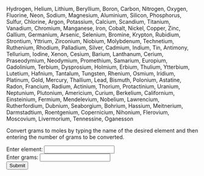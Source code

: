 <p>Hydrogen, Helium, Lithium, Beryllium, Boron, Carbon, Nitrogen, Oxygen, Fluorine, Neon, Sodium, Magnesium, Aluminium, Silicon, Phosphorus, Sulfur, Chlorine, Argon, Potassium, Calcium, Scandium, Titanium, Vanadium, Chromium, Manganese, Iron, Cobalt, Nickel, Copper, Zinc, Gallium, Germanium, Arsenic, Selenium, Bromine, Krypton, Rubidium, Strontium, Yttrium, Zirconium, Niobium, Molybdenum, Technetium, Ruthenium, Rhodium, Palladium, Silver, Cadmium, Indium, Tin, Antimony, Tellurium, Iodine, Xenon, Cesium, Barium, Lanthanum, Cerium, Praseodymium, Neodymium, Promethium, Samarium, Europium, Gadolinium, Terbium, Dysprosium, Holmium, Erbium, Thulium, Ytterbium, Lutetium, Hafnium, Tantalum, Tungsten, Rhenium, Osmium, Iridium, Platinum, Gold, Mercury, Thallium, Lead, Bismuth, Polonium, Astatine, Radon, Francium, Radium, Actinium, Thorium, Protactinium, Uranium, Neptunium, Plutonium, Americium, Curium, Berkelium, Californium, Einsteinium, Fermium, Mendelevium, Nobelium, Lawrencium, Rutherfordium, Dubnium, Seaborgium, Bohrium, Hassium, Meitnerium, Darmstadtium, Roentgenium, Copernicium, Nihonium, Flerovium, Moscovium, Livermorium, Tennessine, Oganesson</p>
<p>Convert grams to moles by typing the name of the desired element and then entering the number of grams to be converted.</p>
<form onsubmit="return calculate_moles();">
<label for="chemical_element">Enter element:</label>
<input type="text" id="chemical_element"><br/>
<label for="grams">Enter grams:</label>
<input type="text" id="grams"><br/>
<button>Submit</button>
</form>
<script>
    function calculate_moles(chemical_element, grams)
    {
    var chemical_element=document.getElementById("chemical_element").value;
    var grams=document.getElementById("grams").value;
    
    if (chemical_element == "Hydrogen")
    {
        moles = grams / 1.0079;
        document.write("Total moles = " + moles + "<br/>");
        document.write("Reload page to perform another calculation.");
    }
    
    else if (chemical_element == "Helium")
    {
        moles = grams / 4.0026;
        document.write("Total moles = " + moles + "<br/>");
        document.write("Reload page to perform another calculation.");
    }
    
    else if (chemical_element == "Lithium")
    {
        moles = grams / 6.941;
        document.write("Total moles = " + moles + "<br/>");
        document.write("Reload page to perform another calculation.");
    }
    
    else if (chemical_element == "Beryllium")
    {
        moles = grams / 9.0122;
        document.write("Total moles = " + moles + "<br/>");
        document.write("Reload page to perform another calculation.");
    }
    
    else if (chemical_element == "Boron")
    {
        moles = grams / 10.811;
        document.write("Total moles = " + moles + "<br/>");
        document.write("Reload page to perform another calculation.");
    }
    
    else if (chemical_element == "Carbon")
    {
        moles = grams / 12.0107;
        document.write("Total moles = " + moles + "<br/>");
        document.write("Reload page to perform another calculation.");
    }
    
    else if (chemical_element == "Nitrogen")
    {
        moles = grams / 14.0067;
        document.write("Total moles = " + moles + "<br/>");
        document.write("Reload page to perform another calculation.");
    }
    
    else if (chemical_element == "Oxygen")
    {
        moles = grams / 15.9994;
        document.write("Total moles = " + moles + "<br/>");
        document.write("Reload page to perform another calculation.");
    }
    
    else if (chemical_element == "Fluorine")
    {
        moles = grams / 18.998;
        document.write("Total moles = " + moles + "<br/>");
        document.write("Reload page to perform another calculation.");
    }
    
    else if (chemical_element == "Neon")
    {
        moles = grams / 20.1797;
        document.write("Total moles = " + moles + "<br/>");
        document.write("Reload page to perform another calculation.");
    }
    
    else if (chemical_element == "Sodium")
    {
        moles = grams / 22.9898;
        document.write("Total moles = " + moles + "<br/>");
        document.write("Reload page to perform another calculation.");
    }
    
    else if (chemical_element == "Magnesium")
    {
        moles = grams / 24.305;
        document.write("Total moles = " + moles + "<br/>");
        document.write("Reload page to perform another calculation.");
    }
    
    else if (chemical_element == "Aluminum")
    {
        moles = grams / 26.9815;
        document.write("Total moles = " + moles + "<br/>");
        document.write("Reload page to perform another calculation.");
    }
    
    else if (chemical_element == "Silicon")
    {
        moles = grams / 28.085;
        document.write("Total moles = " + moles + "<br/>");
        document.write("Reload page to perform another calculation.");
    }
    
    else if (chemical_element == "Phosphorus")
    {
        moles = grams / 30.97376;
        document.write("Total moles = " + moles + "<br/>");
        document.write("Reload page to perform another calculation.");
    }
    
    else if (chemical_element == "Sulfur")
    {
        moles = grams / 32.06;
        document.write("Total moles = " + moles + "<br/>");
        document.write("Reload page to perform another calculation.");
    }
    
    else if (chemical_element == "Chlorine")
    {
        moles = grams / 35.45;
        document.write("Total moles = " + moles + "<br/>");
        document.write("Reload page to perform another calculation.");
    }
    
    else if (chemical_element == "Argon")
    {
        moles = grams / 39.95;
        document.write("Total moles = " + moles + "<br/>");
        document.write("Reload page to perform another calculation.");
    }
    
    else if (chemical_element == "Potassium")
    {
        moles = grams / 39.098;
        document.write("Total moles = " + moles + "<br/>");
        document.write("Reload page to perform another calculation.");
    }
    
    else if (chemical_element == "Calcium")
    {
        moles = grams / 40.078;
        document.write("Total moles = " + moles + "<br/>");
        document.write("Reload page to perform another calculation.");
    }
    
    else if (chemical_element == "Scandium")
    {
        moles = grams / 44.9559;
        document.write("Total moles = " + moles + "<br/>");
        document.write("Reload page to perform another calculation.");
    }
    
    else if (chemical_element == "Titanium")
    {
        moles = grams / 47.867;
        document.write("Total moles = " + moles + "<br/>");
        document.write("Reload page to perform another calculation.");
    }
    
    else if (chemical_element == "Vanadium")
    {
        moles = grams / 50.9415;
        document.write("Total moles = " + moles + "<br/>");
        document.write("Reload page to perform another calculation.");
    }
    
    else if (chemical_element == "Chromium")
    {
        moles = grams / 51.9961;
        document.write("Total moles = " + moles + "<br/>");
        document.write("Reload page to perform another calculation.");
    }
    
    else if (chemical_element == "Manganese")
    {
        moles = grams / 54.938;
        document.write("Total moles = " + moles + "<br/>");
        document.write("Reload page to perform another calculation.");
    }
    
    else if (chemical_element == "Iron")
    {
        moles = grams / 55.845;
        document.write("Total moles = " + moles + "<br/>");
        document.write("Reload page to perform another calculation.");
    }
    
    else if (chemical_element == "Cobalt")
    {
        moles = grams / 58.9332;
        document.write("Total moles = " + moles + "<br/>");
        document.write("Reload page to perform another calculation.");
    }
    
    else if (chemical_element == "Nickel")
    {
        moles = grams / 58.6934;
        document.write("Total moles = " + moles + "<br/>");
        document.write("Reload page to perform another calculation.");
    }
    
    else if (chemical_element == "Copper")
    {
        moles = grams / 63.546;
        document.write("Total moles = " + moles + "<br/>");
        document.write("Reload page to perform another calculation.");
    }
    
    else if (chemical_element == "Zinc")
    {
        moles = grams / 65.38;
        document.write("Total moles = " + moles + "<br/>");
        document.write("Reload page to perform another calculation.");
    }
    
    else if (chemical_element == "Gallium")
    {
        moles = grams / 69.723;
        document.write("Total moles = " + moles + "<br/>");
        document.write("Reload page to perform another calculation.");
    }
    
    else if (chemical_element == "Germanium")
    {
        moles = grams / 72.630;
        document.write("Total moles = " + moles + "<br/>");
        document.write("Reload page to perform another calculation.");
    }
    
    else if (chemical_element == "Arsenic")
    {
        moles = grams / 74.9216;
        document.write("Total moles = " + moles + "<br/>");
        document.write("Reload page to perform another calculation.");
    }
    
    else if (chemical_element == "Selenium")
    {
        moles = grams / 78.971;
        document.write("Total moles = " + moles + "<br/>");
        document.write("Reload page to perform another calculation.");
    }
    
    else if (chemical_element == "Bromine")
    {
        moles = grams / 79.904;
        document.write("Total moles = " + moles + "<br/>");
        document.write("Reload page to perform another calculation.");
    }
    
    else if (chemical_element == "Krypton")
    {
        moles = grams / 83.798;
        document.write("Total moles = " + moles + "<br/>");
        document.write("Reload page to perform another calculation.");
    }
    
    else if (chemical_element == "Rubidium")
    {
        moles = grams / 85.4678;
        document.write("Total moles = " + moles + "<br/>");
        document.write("Reload page to perform another calculation.");
    }
    
    else if (chemical_element == "Strontium")
    {
        moles = grams / 87.62;
        document.write("Total moles = " + moles + "<br/>");
        document.write("Reload page to perform another calculation.");
    }
    
    else if (chemical_element == "Yttrium")
    {
        moles = grams / 88.90584;
        document.write("Total moles = " + moles + "<br/>");
        document.write("Reload page to perform another calculation.");
    }
    
    else if (chemical_element == "Zirconium")
    {
        moles = grams / 91.224;
        document.write("Total moles = " + moles + "<br/>");
        document.write("Reload page to perform another calculation.");
    }
    
    else if (chemical_element == "Niobium")
    {
        moles = grams / 92.90637;
        document.write("Total moles = " + moles + "<br/>");
        document.write("Reload page to perform another calculation.");
    }
    
    else if (chemical_element == "Molybdenum")
    {
        moles = grams / 95.95;
        document.write("Total moles = " + moles + "<br/>");
        document.write("Reload page to perform another calculation.");
    }
    
    else if (chemical_element == "Technetium")
    {
        moles = grams / 98;
        document.write("Total moles = " + moles + "<br/>");
        document.write("Reload page to perform another calculation.");
    }
    
    else if (chemical_element == "Ruthenium")
    {
        moles = grams / 101.07;
        document.write("Total moles = " + moles + "<br/>");
        document.write("Reload page to perform another calculation.");
    }
    
    else if (chemical_element == "Rhodium")
    {
        moles = grams / 102.90459;
        document.write("Total moles = " + moles + "<br/>");
        document.write("Reload page to perform another calculation.");
    }
    
    else if (chemical_element == "Palladium")
    {
        moles = grams / 106.42;
        document.write("Total moles = " + moles + "<br/>");
        document.write("Reload page to perform another calculation.");
    }
    
    else if (chemical_element == "Silver")
    {
        moles = grams / 107.8682;
        document.write("Total moles = " + moles + "<br/>");
        document.write("Reload page to perform another calculation.");
    }
    
    else if (chemical_element == "Cadmium")
    {
        moles = grams / 112.414;
        document.write("Total moles = " + moles + "<br/>");
        document.write("Reload page to perform another calculation.");
    }
    
    else if (chemical_element == "Indium")
    {
        moles = grams / 114.818;
        document.write("Total moles = " + moles + "<br/>");
        document.write("Reload page to perform another calculation.");
    }
    
    else if (chemical_element == "Tin")
    {
        moles = grams / 118.710;
        document.write("Total moles = " + moles + "<br/>");
        document.write("Reload page to perform another calculation.");
    }
    
    else if (chemical_element == "Antimony")
    {
        moles = grams / 121.760;
        document.write("Total moles = " + moles + "<br/>");
        document.write("Reload page to perform another calculation.");
    }
    
    else if (chemical_element == "Tellurium")
    {
        moles = grams / 127.60;
        document.write("Total moles = " + moles + "<br/>");
        document.write("Reload page to perform another calculation.");
    }
    
    else if (chemical_element == "Iodine")
    {
        moles = grams / 126.90447;
        document.write("Total moles = " + moles + "<br/>");
        document.write("Reload page to perform another calculation.");
    }
    
    else if (chemical_element == "Xenon")
    {
        moles = grams / 131.293;
        document.write("Total moles = " + moles + "<br/>");
        document.write("Reload page to perform another calculation.");
    }
    
    else if (chemical_element == "Cesium")
    {
        moles = grams / 132.90545;
        document.write("Total moles = " + moles + "<br/>");
        document.write("Reload page to perform another calculation.");
    }
    
    else if (chemical_element == "Barium")
    {
        moles = grams / 137.327;
        document.write("Total moles = " + moles + "<br/>");
        document.write("Reload page to perform another calculation.");
    }
    
    else if (chemical_element == "Lanthanum")
    {
        moles = grams / 138.90547;
        document.write("Total moles = " + moles + "<br/>");
        document.write("Reload page to perform another calculation.");
    }
    
    else if (chemical_element == "Cerium")
    {
        moles = grams / 140.116;
        document.write("Total moles = " + moles + "<br/>");
        document.write("Reload page to perform another calculation.");
    }
    
    else if (chemical_element == "Praseodymium")
    {
        moles = grams / 140.90766;
        document.write("Total moles = " + moles + "<br/>");
        document.write("Reload page to perform another calculation.");
    }
    
    else if (chemical_element == "Neodymium")
    {
        moles = grams / 144.242;
        document.write("Total moles = " + moles + "<br/>");
        document.write("Reload page to perform another calculation.");
    }
    
    else if (chemical_element == "Promethium")
    {
        moles = grams / 145;
        document.write("Total moles = " + moles + "<br/>");
        document.write("Reload page to perform another calculation.");
    }
    
    else if (chemical_element == "Samarium")
    {
        moles = grams / 150.36;
        document.write("Total moles = " + moles + "<br/>");
        document.write("Reload page to perform another calculation.");
    }
    
    else if (chemical_element == "Europium")
    {
        moles = grams / 151.964;
        document.write("Total moles = " + moles + "<br/>");
        document.write("Reload page to perform another calculation.");
    }
    
    else if (chemical_element == "Gadolinium")
    {
        moles = grams / 157.25;
        document.write("Total moles = " + moles + "<br/>");
        document.write("Reload page to perform another calculation.");
    }
    
    else if (chemical_element == "Terbium")
    {
        moles = grams / 158.925354;
        document.write("Total moles = " + moles + "<br/>");
        document.write("Reload page to perform another calculation.");
    }
    
    else if (chemical_element == "Dysprosium")
    {
        moles = grams / 162.500;
        document.write("Total moles = " + moles + "<br/>");
        document.write("Reload page to perform another calculation.");
    }
    
    else if (chemical_element == "Holmium")
    {
        moles = grams / 164.930328;
        document.write("Total moles = " + moles + "<br/>");
        document.write("Reload page to perform another calculation.");
    }
    
    else if (chemical_element == "Erbium")
    {
        moles = grams / 167.259;
        document.write("Total moles = " + moles + "<br/>");
        document.write("Reload page to perform another calculation.");
    }
    
    else if (chemical_element == "Thulium")
    {
        moles = grams / 168.934218;
        document.write("Total moles = " + moles + "<br/>");
        document.write("Reload page to perform another calculation.");
    }
    
    else if (chemical_element == "Ytterbium")
    {
        moles = grams / 173.045;
        document.write("Total moles = " + moles + "<br/>");
        document.write("Reload page to perform another calculation.");
    }
    
    else if (chemical_element == "Lutetium")
    {
        moles = grams / 174.9668;
        document.write("Total moles = " + moles + "<br/>");
        document.write("Reload page to perform another calculation.");
    }
    
    else if (chemical_element == "Hafnium")
    {
        moles = grams / 178.49;
        document.write("Total moles = " + moles + "<br/>");
        document.write("Reload page to perform another calculation.");
    }
    
    else if (chemical_element == "Tantalum")
    {
        moles = grams / 180.94788;
        document.write("Total moles = " + moles + "<br/>");
        document.write("Reload page to perform another calculation.");
    }
    
    else if (chemical_element == "Tungsten")
    {
        moles = grams / 183.84;
        document.write("Total moles = " + moles + "<br/>");
        document.write("Reload page to perform another calculation.");
    }
    
    else if (chemical_element == "Rhenium")
    {
        moles = grams / 186.207;
        document.write("Total moles = " + moles + "<br/>");
        document.write("Reload page to perform another calculation.");
    }
    
    else if (chemical_element == "Osmium")
    {
        moles = grams / 190.23;
        document.write("Total moles = " + moles + "<br/>");
        document.write("Reload page to perform another calculation.");
    }
    
    else if (chemical_element == "Iridium")
    {
        moles = grams / 192.217;
        document.write("Total moles = " + moles + "<br/>");
        document.write("Reload page to perform another calculation.");
    }
    
    else if (chemical_element == "Platinum")
    {
        moles = grams / 195.084;
        document.write("Total moles = " + moles + "<br/>");
        document.write("Reload page to perform another calculation.");
    }
    
    else if (chemical_element == "Gold")
    {
        moles = grams / 196.966570;
        document.write("Total moles = " + moles + "<br/>");
        document.write("Reload page to perform another calculation.");
    }
    
    else if (chemical_element == "Mercury")
    {
        moles = grams / 200.592;
        document.write("Total moles = " + moles + "<br/>");
        document.write("Reload page to perform another calculation.");
    }
    
    else if (chemical_element == "Thallium")
    {
        moles = grams / 204.38;
        document.write("Total moles = " + moles + "<br/>");
        document.write("Reload page to perform another calculation.");
    }
    
    else if (chemical_element == "Lead")
    {
        moles = grams / 207.2;
        document.write("Total moles = " + moles + "<br/>");
        document.write("Reload page to perform another calculation.");
    }
    
    else if (chemical_element == "Bismuth")
    {
        moles = grams / 208.98040;
        document.write("Total moles = " + moles + "<br/>");
        document.write("Reload page to perform another calculation.");
    }
    
    else if (chemical_element == "Polonium")
    {
        moles = grams / 209;
        document.write("Total moles = " + moles + "<br/>");
        document.write("Reload page to perform another calculation.");
    }
    
    else if (chemical_element == "Astatine")
    {
        moles = grams / 210;
        document.write("Total moles = " + moles + "<br/>");
        document.write("Reload page to perform another calculation.");
    }
    
    else if (chemical_element == "Radon")
    {
        moles = grams / 222;
        document.write("Total moles = " + moles + "<br/>");
        document.write("Reload page to perform another calculation.");
    }
    
    else if (chemical_element == "Francium")
    {
        moles = grams / 223;
        document.write("Total moles = " + moles + "<br/>");
        document.write("Reload page to perform another calculation.");
    }
    
    else if (chemical_element == "Radium")
    {
        moles = grams / 226;
        document.write("Total moles = " + moles + "<br/>");
        document.write("Reload page to perform another calculation.");
    }
    
    else if (chemical_element == "Actinium")
    {
        moles = grams / 227;
        document.write("Total moles = " + moles + "<br/>");
        document.write("Reload page to perform another calculation.");
    }
    
    else if (chemical_element == "Thorium")
    {
        moles = grams / 232.0377;
        document.write("Total moles = " + moles + "<br/>");
        document.write("Reload page to perform another calculation.");
    }
    
    else if (chemical_element == "Protactinium")
    {
        moles = grams / 231.03588;
        document.write("Total moles = " + moles + "<br/>");
        document.write("Reload page to perform another calculation.");
    }
    
    else if (chemical_element == "Uranium")
    {
        moles = grams / 238.02891;
        document.write("Total moles = " + moles + "<br/>");
        document.write("Reload page to perform another calculation.");
    }
    
    else if (chemical_element == "Neptunium")
    {
        moles = grams / 237;
        document.write("Total moles = " + moles + "<br/>");
        document.write("Reload page to perform another calculation.");
    }
    
    else if (chemical_element == "Plutonium")
    {
        moles = grams / 244;
        document.write("Total moles = " + moles + "<br/>");
        document.write("Reload page to perform another calculation.");
    }
    
    else if (chemical_element == "Americium")
    {
        moles = grams / 243;
        document.write("Total moles = " + moles + "<br/>");
        document.write("Reload page to perform another calculation.");
    }
    
    else if (chemical_element == "Curium")
    {
        moles = grams / 247;
        document.write("Total moles = " + moles + "<br/>");
        document.write("Reload page to perform another calculation.");
    }
    
    else if (chemical_element == "Berkelium")
    {
        moles = grams / 247;
        document.write("Total moles = " + moles + "<br/>");
        document.write("Reload page to perform another calculation.");
    }
    
    else if (chemical_element == "Californium")
    {
        moles = grams / 251;
        document.write("Total moles = " + moles + "<br/>");
        document.write("Reload page to perform another calculation.");
    }
    
    else if (chemical_element == "Einsteinium")
    {
        moles = grams / 252;
        document.write("Total moles = " + moles + "<br/>");
        document.write("Reload page to perform another calculation.");
    }
    
    else if (chemical_element == "Fermium")
    {
        moles = grams / 257;
        document.write("Total moles = " + moles + "<br/>");
        document.write("Reload page to perform another calculation.");
    }
    
    else if (chemical_element == "Mendelevium")
    {
        moles = grams / 258;
        document.write("Total moles = " + moles + "<br/>");
        document.write("Reload page to perform another calculation.");
    }
    
    else if (chemical_element == "Nobelium")
    {
        moles = grams / 259;
        document.write("Total moles = " + moles + "<br/>");
        document.write("Reload page to perform another calculation.");
    }
    
    else if (chemical_element == "Lawrencium")
    {
        moles = grams / 266;
        document.write("Total moles = " + moles + "<br/>");
        document.write("Reload page to perform another calculation.");
    }
    
    else if (chemical_element == "Rutherfordium")
    {
        moles = grams / 267;
        document.write("Total moles = " + moles + "<br/>");
        document.write("Reload page to perform another calculation.");
    }
    
    else if (chemical_element == "Dubnium")
    {
        moles = grams / 269;
        document.write("Total moles = " + moles + "<br/>");
        document.write("Reload page to perform another calculation.");
    }
    
    else if (chemical_element == "Seaborgium")
    {
        moles = grams / 269;
        document.write("Total moles = " + moles + "<br/>");
        document.write("Reload page to perform another calculation.");
    }
    
    else if (chemical_element == "Bohrium")
    {
        moles = grams / 270;
        document.write("Total moles = " + moles + "<br/>");
        document.write("Reload page to perform another calculation.");
    }
    
    else if (chemical_element == "Hassium")
    {
        moles = grams / 270;
        document.write("Total moles = " + moles + "<br/>");
        document.write("Reload page to perform another calculation.");
    }
    else if (chemical_element == "Meitnerium")
    {
        moles = grams / 278;
        document.write("Total moles = " + moles + "<br/>");
        document.write("Reload page to perform another calculation.");
    }
    else if (chemical_element == "Darmstadtium")
    {
        moles = grams / 281;
        document.write("Total moles = " + moles + "<br/>");
        document.write("Reload page to perform another calculation.");
    }
    else if (chemical_element == "Roentgenium")
    {
        moles = grams / 282;
        document.write("Total moles = " + moles + "<br/>");
        document.write("Reload page to perform another calculation.");
    }
    else if (chemical_element == "Copernicium")
    {
        moles = grams / 285;
        document.write("Total moles = " + moles + "<br/>");
        document.write("Reload page to perform another calculation.");
    }
    else if (chemical_element == "Nihonium")
    {
        moles = grams / 286;
        document.write("Total moles = " + moles + "<br/>");
        document.write("Reload page to perform another calculation.");
    }
    else if (chemical_element == "Flerovium")
    {
        moles = grams / 289;
        document.write("Total moles = " + moles + "<br/>");
        document.write("Reload page to perform another calculation.");
    }
    else if (chemical_element == "Moscovium")
    {
        moles = grams / 290;
        document.write("Total moles = " + moles + "<br/>");
        document.write("Reload page to perform another calculation.");
    }
    else if (chemical_element == "Livermorium")
    {
        moles = grams / 293;
        document.write("Total moles = " + moles + "<br/>");
        document.write("Reload page to perform another calculation.");
    }
    else if (chemical_element == "Tennessine")
    {
        moles = grams / 294;
        document.write("Total moles = " + moles + "<br/>");
        document.write("Reload page to perform another calculation.");
    }
    else if (chemical_element == "Oganesson")
    {
        moles = grams / 294;
        document.write("Total moles = " + moles + "<br/>");
        document.write("Reload page to perform another calculation.");
    }
    
    else
    {
        document.write("Missing or incorrect values. Reload page and input three out of the four values to perform calculation.");
    }
}
</script>
